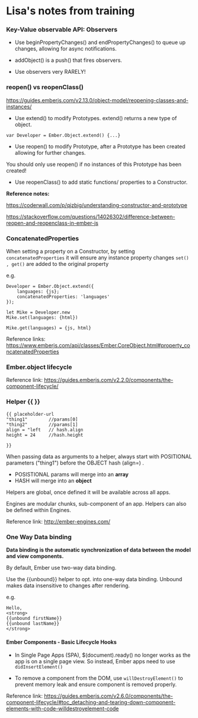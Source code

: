 # Lisa's notes from training

### Key-Value observable API: Observers

* Use beginPropertyChanges() and endPropertyChanges() to queue up changes, allowing for async notifications. 

* addObject() is a push() that fires observers. 

* Use observers very RARELY!

### reopen() vs reopenClass()

https://guides.emberjs.com/v2.13.0/object-model/reopening-classes-and-instances/

* Use extend() to modify Prototypes.  extend() returns a new type of object.

``` var Developer = Ember.Object.extend() {...} ```

* Use reopen() to modify Prototype, after a Prototype has been created allowing for further changes. 

You should only use reopen() if no instances of this Prototype has been created!

* Use reopenClass() to add static functions/ properties to a Constructor. 

**Reference notes:**

https://coderwall.com/p/qjzbig/understanding-constructor-and-prototype

https://stackoverflow.com/questions/14026302/difference-between-reopen-and-reopenclass-in-ember-js

### ConcatenatedProperties

When setting a property on a Constructor, by setting ```concatenatedProperties``` it will ensure any instance property changes  ```set() , get()``` are added to the original property

e.g.

```
Developer = Ember.Object.extend({
    languages: {js};
    concatenatedProperties: 'languages'
});

let Mike = Developer.new
Mike.set(languages: {html})

Mike.get(languages) = {js, html} 
```

Reference links:
https://www.emberjs.com/api/classes/Ember.CoreObject.html#property_concatenatedProperties

### Ember.object lifecycle

Reference link: 
https://guides.emberjs.com/v2.2.0/components/the-component-lifecycle/

### Helper {{ }}

```
{{ placeholder-url
"thing1"        //params[0]
"thing2"        //params[1]
align = "left   // hash.align
height = 24     //hash.height

}}
```

When passing data as arguments to a helper, always start with POSITIONAL parameters ("thing1") before the OBJECT hash (align=) .

* POSISTIONAL params will merge into an **array** 
* HASH will merge into an **object**

Helpers are global, once defined it will be available across all apps.

Engines are modular chunks, sub-component of an app.  Helpers can also be defined within Engines.

Reference link:
http://ember-engines.com/

### One Way Data binding

**Data binding is the automatic synchronization of data between the model and view components.**

By default, Ember use two-way data binding.

Use the {{unbound}} helper to opt. into one-way data binding.   Unbound makes data insensitive to changes after rendering.

e.g.

```
Hello,
<strong>
{{unbound firstName}}
{{unbound lastName}}
</strong>
```

#### Ember Components - Basic Lifecycle Hooks

* In Single Page Apps (SPA), $(document).ready() no longer works as the app is on a single page view.  So instead, Ember apps need to use ```didInsertElement()```

* To remove a component from the DOM, use ```willDestroyElement()``` to prevent memory leak and ensure component is removed properly.

Reference link: 
https://guides.emberjs.com/v2.6.0/components/the-component-lifecycle/#toc_detaching-and-tearing-down-component-elements-with-code-willdestroyelement-code

